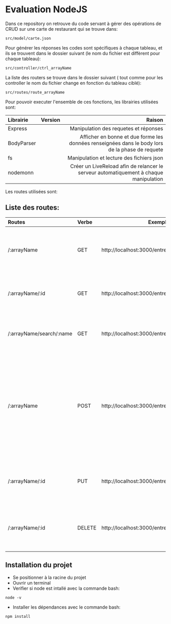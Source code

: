 Evaluation NodeJS
=========

Dans ce repository on retrouve du code servant à gérer des opérations de CRUD sur une carte de restaurant qui se trouve dans:
````
src/model/carte.json
````
Pour générer les réponses les codes sont spécifiques à chaque tableau, et ils se trouvent dans le dossier suivant (le nom du fichier est diffèrent pour chaque tableau):
````
src/controller/ctrl_arrayName
````
La liste des routers se trouve dans le dossier suivant ( tout comme pour les controller le nom du fichier change en fonction du tableau ciblé):
````
src/routes/route_arrayName
````
Pour pouvoir executer l'ensemble de ces fonctions, les librairies utilisées sont:

| Librairie | Version | Raison |
| :-------- | :------ | -----: |
| Express|| Manipulation des requetes et réponses|
|BodyParser|| Afficher en bonne et due forme les données renseignées dans le body lors de la phase de requete |
|fs|| Manipulation et lecture des fichiers json|
|nodemonn|| Créer un LiveReload afin de relancer le serveur automatiquement à chaque manipulation |

Les routes utilisées sont:

## Liste des routes:
| Routes | Verbe | Exemple | Explication | 
| :----- | :---- | ------- | ----------: |
| /:arrayName | GET | http://localhost:3000/entrees| Cette route permet de récupérer les données du tableau 'entrees' présent dans le fichier carte.json|
| /:arrayName/:id | GET | http://localhost:3000/entrees/1| Cette route permet de récupérer une donnée dans le tableau 'entrees' via son 'id'|
| /:arrayName/search/:name | GET | http://localhost:3000/entrees/search/carpaccio| Cette route permet de récupérer une donnée du tableau 'entrees' via son 'nom'|
| /:arrayName | POST | http://localhost:3000/entrees| Cette route permet de créer des données dans le tableau 'entrees' en précisant le nom et le prix, l'id est incrémenté automatiquement par rapport à la donnée précente présente dans le tableau. N.B: si le tableau est vide l'id attribué sera '1'|
| /:arrayName/:id | PUT | http://localhost:3000/entrees/1| Cette route permet de mettre à jour une donnée du tableau 'entrees' en récupérant son 'id'|
| /:arrayName/:id | DELETE | http://localhost:3000/entrees/1| Cette route permet d'écraser et donc de supprimer une donnée du tableau 'entrees' via son 'id'|

## Installation du projet
* Se positionner à la racine du projet
* Ouvrir un terminal
* Verifier si node est intallé avec la commande bash: 
````
node -v
````
* Installer les dépendances avec le commande bash:
````
npm install
````